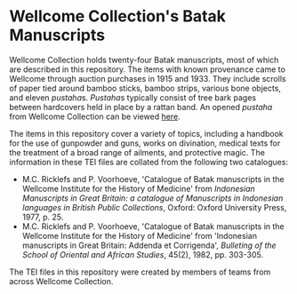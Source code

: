 # Wellcome Collection's Batak Manuscripts

Wellcome Collection holds twenty-four Batak manuscripts, most of which are described in this repository. The items with known provenance came to Wellcome through auction purchases in 1915 and 1933. They include scrolls of paper tied around bamboo sticks, bamboo strips, various bone objects, and eleven *pustaha*s. *Pustaha*s typically consist of tree bark pages between hardcovers held in place by a rattan band. An opened *pustaha* from Wellcome Collection can be viewed [here](https://wellcomecollection.org/works/gb5gq6vc). 

The items in this repository cover a variety of topics, including a handbook for the use of gunpowder and guns, works on divination, medical texts for the treatment of a broad range of ailments, and protective magic. The information in these TEI files are collated from the following two catalogues:

* M.C. Ricklefs and P. Voorhoeve, 'Catalogue of Batak manuscripts in the Wellcome Institute for the History of Medicine' from *Indonesian Manuscripts in Great Britain: a catalogue of Manuscripts in Indonesian languages in British Public Collections*, Oxford: Oxford University Press, 1977, p. 25.
* M.C. Ricklefs and P. Voorhoeve, 'Catalogue of Batak manuscripts in the Wellcome Institute for the History of Medicine' from 'Indonesian manuscripts in Great Britain: Addenda et Corrigenda', *Bulleting of the School of Oriental and African Studies*, 45(2), 1982, pp. 303-305.

The TEI files in this repository were created by members of teams from across Wellcome Collection.
